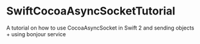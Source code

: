 # SwiftCocoaAsyncSocketTutorial
A tutorial on how to use CocoaAsyncSocket in Swift 2 and sending objects + using bonjour service
